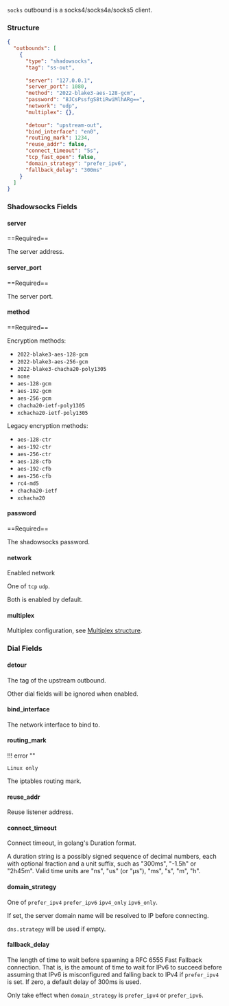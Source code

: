 `socks` outbound is a socks4/socks4a/socks5 client.

### Structure

```json
{
  "outbounds": [
    {
      "type": "shadowsocks",
      "tag": "ss-out",
      
      "server": "127.0.0.1",
      "server_port": 1080,
      "method": "2022-blake3-aes-128-gcm",
      "password": "8JCsPssfgS8tiRwiMlhARg==",
      "network": "udp",
      "multiplex": {},
      
      "detour": "upstream-out",
      "bind_interface": "en0",
      "routing_mark": 1234,
      "reuse_addr": false,
      "connect_timeout": "5s",
      "tcp_fast_open": false,
      "domain_strategy": "prefer_ipv6",
      "fallback_delay": "300ms"
    }
  ]
}
```

### Shadowsocks Fields

#### server

==Required==

The server address.

#### server_port

==Required==

The server port.

#### method

==Required==

Encryption methods:

* `2022-blake3-aes-128-gcm`
* `2022-blake3-aes-256-gcm`
* `2022-blake3-chacha20-poly1305`
* `none`
* `aes-128-gcm`
* `aes-192-gcm`
* `aes-256-gcm`
* `chacha20-ietf-poly1305`
* `xchacha20-ietf-poly1305`

Legacy encryption methods:

* `aes-128-ctr`
* `aes-192-ctr`
* `aes-256-ctr`
* `aes-128-cfb`
* `aes-192-cfb`
* `aes-256-cfb`
* `rc4-md5`
* `chacha20-ietf`
* `xchacha20`

#### password

==Required==

The shadowsocks password.

#### network

Enabled network

One of `tcp` `udp`.

Both is enabled by default.

#### multiplex

Multiplex configuration, see [Multiplex structure](/configuration/shared/multiplex).

### Dial Fields

#### detour

The tag of the upstream outbound.

Other dial fields will be ignored when enabled.

#### bind_interface

The network interface to bind to.

#### routing_mark

!!! error ""

    Linux only

The iptables routing mark.

#### reuse_addr

Reuse listener address.

#### connect_timeout

Connect timeout, in golang's Duration format.

A duration string is a possibly signed sequence of
decimal numbers, each with optional fraction and a unit suffix,
such as "300ms", "-1.5h" or "2h45m".
Valid time units are "ns", "us" (or "µs"), "ms", "s", "m", "h".

#### domain_strategy

One of `prefer_ipv4` `prefer_ipv6` `ipv4_only` `ipv6_only`.

If set, the server domain name will be resolved to IP before connecting.

`dns.strategy` will be used if empty.

#### fallback_delay

The length of time to wait before spawning a RFC 6555 Fast Fallback connection.
That is, is the amount of time to wait for IPv6 to succeed before assuming
that IPv6 is misconfigured and falling back to IPv4 if `prefer_ipv4` is set.
If zero, a default delay of 300ms is used.

Only take effect when `domain_strategy` is `prefer_ipv4` or `prefer_ipv6`.